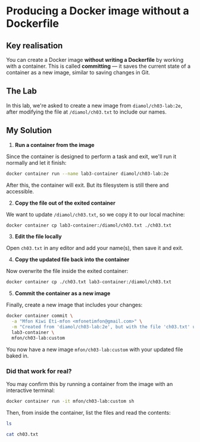# Producing a Docker image without a Dockerfile

## Key realisation

You can create a Docker image **without writing a Dockerfile** by working with a container. This is called **committing** &mdash; it saves the current state of a container as a new image, similar to saving changes in Git.

## The Lab

In this lab, we're asked to create a new image from `diamol/ch03-lab:2e`, after modifying the file at `/diamol/ch03.txt` to include our names.

## My Solution

1. **Run a container from the image**

Since the container is designed to perform a task and exit, we'll run it normally and let it finish:

```bash
docker container run --name lab3-container diamol/ch03-lab:2e
```

After this, the container will exit. But its filesystem is still there and accessible.

2. **Copy the file out of the exited container**

We want to update `/diamol/ch03.txt`, so we copy it to our local machine:

```bash
docker container cp lab3-container:/diamol/ch03.txt ./ch03.txt
```

3. **Edit the file locally**

Open `ch03.txt` in any editor and add your name(s), then save it and exit.

4. **Copy the updated file back into the container**

Now overwrite the file inside the exited container:

```bash
docker container cp ./ch03.txt lab3-container:/diamol/ch03.txt
```

5. **Commit the container as a new image**

Finally, create a new image that includes your changes:

```bash
docker container commit \
  -a "Mfon Kiwi Eti-mfon <mfonetimfon@gmail.com>" \
  -m "Created from 'diamol/ch03-lab:2e', but with the file 'ch03.txt' updated to include my name" \
  lab3-container \
  mfon/ch03-lab:custom
```

You now have a new image `mfon/ch03-lab:custom` with your updated file baked in.

### Did that work for real?

You may confirm this by running a container from the image with an interactive terminal:

```sh
docker container run -it mfon/ch03-lab:custom sh
```

Then, from inside the container, list the files and read the contents:

```sh
ls
```

```sh
cat ch03.txt
```
